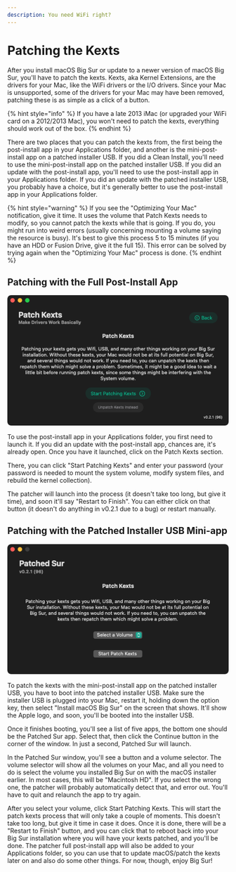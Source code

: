 ```yaml
---
description: You need WiFi right?
---
```


# Patching the Kexts

After you install macOS Big Sur or update to a newer version of macOS Big Sur, you'll have to patch the kexts. Kexts, aka Kernel Extensions, are the drivers for your Mac, like the WiFi drivers or the I/O drivers. Since your Mac is unsupported, some of the drivers for your Mac may have been removed, patching these is as simple as a click of a button.

{% hint style="info" %}
If you have a late 2013 iMac \(or upgraded your WiFi card on a 2012/2013 Mac\), you won't need to patch the kexts, everything should work out of the box.
{% endhint %}

There are two places that you can patch the kexts from, the first being the post-install app in your Applications folder, and another is the mini-post-install app on a patched installer USB. If you did a Clean Install, you'll need to use the mini-post-install app on the patched installer USB. If you did an update with the post-install app, you'll need to use the post-install app in your Applications folder. If you did an update with the patched installer USB, you probably have a choice, but it's generally better to use the post-install app in your Applications folder.

{% hint style="warning" %}
If you see the "Optimizing Your Mac" notification, give it time. It uses the volume that Patch Kexts needs to modify, so you cannot patch the kexts while that is going. If you do, you might run into weird errors \(usually concerning mounting a volume saying the resource is busy\). It's best to give this process 5 to 15 minutes \(if you have an HDD or Fusion Drive, give it the full 15\). This error can be solved by trying again when the "Optimizing Your Mac" process is done.
{% endhint %}

## Patching with the Full Post-Install App

![](../.gitbook/assets/screen-shot-2021-04-27-at-4.09.08-pm.png)

To use the post-install app in your Applications folder, you first need to launch it. If you did an update with the post-install app, chances are, it's already open. Once you have it launched, click on the Patch Kexts section.

There, you can click "Start Patching Kexts" and enter your password \(your password is needed to mount the system volume, modify system files, and rebuild the kernel collection\).

The patcher will launch into the process \(it doesn't take too long, but give it time\), and soon it'll say "Restart to Finish". You can either click on that button \(it doesn't do anything in v0.2.1 due to a bug\) or restart manually.

## Patching with the Patched Installer USB Mini-app

![](../.gitbook/assets/screen-shot-2021-04-27-at-4.08.45-pm.png)

To patch the kexts with the mini-post-install app on the patched installer USB, you have to boot into the patched installer USB. Make sure the installer USB is plugged into your Mac, restart it, holding down the option key, then select "Install macOS Big Sur" on the screen that shows. It'll show the Apple logo, and soon, you'll be booted into the installer USB.

Once it finishes booting, you'll see a list of five apps, the bottom one should be the Patched Sur app. Select that, then click the Continue button in the corner of the window. In just a second, Patched Sur will launch.

In the Patched Sur window, you'll see a button and a volume selector. The volume selector will show all the volumes on your Mac, and all you need to do is select the volume you installed Big Sur on with the macOS installer earlier. In most cases, this will be "Macintosh HD". If you select the wrong one, the patcher will probably automatically detect that, and error out. You'll have to quit and relaunch the app to try again.

After you select your volume, click Start Patching Kexts. This will start the patch kexts process that will only take a couple of moments. This doesn't take too long, but give it time in case it does. Once it is done, there will be a "Restart to Finish" button, and you can click that to reboot back into your Big Sur installation where you will have your kexts patched, and you'll be done. The patcher full post-install app will also be added to your Applications folder, so you can use that to update macOS/patch the kexts later on and also do some other things. For now, though, enjoy Big Sur!


